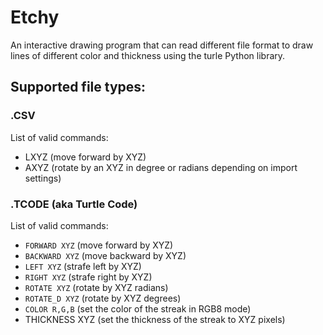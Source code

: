 # Etchy
An interactive drawing program that can read different file format to draw
lines of different color and thickness using the turle Python library.

## Supported file types:
### .CSV
List of valid commands:
- LXYZ (move forward by XYZ)
- AXYZ (rotate by an XYZ in degree or radians depending on import settings)

### .TCODE (aka Turtle Code)
List of valid commands:
- `FORWARD XYZ` (move forward by XYZ)
- `BACKWARD XYZ` (move backward by XYZ)
- `LEFT XYZ` (strafe left by XYZ)
- `RIGHT XYZ` (strafe right by XYZ)
- `ROTATE XYZ` (rotate by XYZ radians)
- `ROTATE_D XYZ` (rotate by XYZ degrees)
- `COLOR R,G,B` (set the color of the streak in RGB8 mode)
- THICKNESS XYZ (set the thickness of the streak to XYZ pixels)
